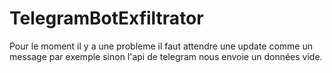 # TelegramBotExfiltrator
 
Pour le moment il y a une probleme il faut attendre une update comme un message par exemple sinon l'api de telegram nous envoie un données vide.